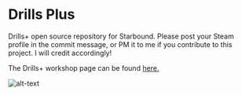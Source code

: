 # Drills Plus 

Drills+ open source repository for Starbound. Please post your Steam profile in the commit message, or PM it to me if you contribute to this project. I will credit accordingly!

The Drills+ workshop page can be found [here.](https://steamcommunity.com/sharedfiles/filedetails/?id=1271978713)

![alt-text](https://steamuserimages-a.akamaihd.net/ugc/929298999081052834/2DAF5A1741500DCC68A917AE9488FF64BE02655B/ "Drills+ workshop page!")
